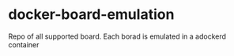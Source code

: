 # docker-board-emulation
Repo of all supported board. Each borad is emulated in a adockerd container
